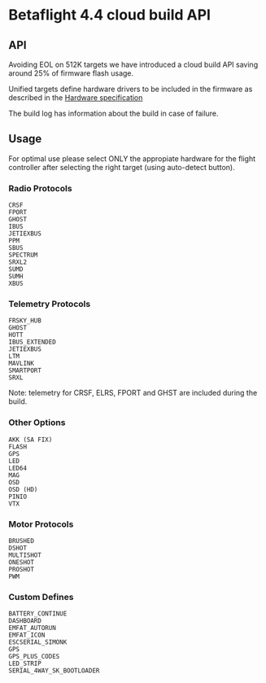# Betaflight 4.4 cloud build API

## API

Avoiding EOL on 512K targets we have introduced a cloud build API saving around 25% of firmware flash usage.

Unified targets define hardware drivers to be included in the firmware as described in the [Hardware specification](../manufacturer/Manufacturer%20Design%20Guidelines.md#42-definitions-for-unified-targets)

The build log has information about the build in case of failure.

## Usage

For optimal use please select ONLY the appropiate hardware for the flight controller after selecting the right target (using auto-detect button).

### Radio Protocols

    CRSF
    FPORT
    GHOST
    IBUS
    JETIEXBUS
    PPM
    SBUS
    SPECTRUM
    SRXL2
    SUMD
    SUMH
    XBUS

### Telemetry Protocols

    FRSKY_HUB
    GHOST
    HOTT
    IBUS_EXTENDED
    JETIEXBUS
    LTM
    MAVLINK
    SMARTPORT
    SRXL

Note: telemetry for CRSF, ELRS, FPORT and GHST are included during the build.

### Other Options

    AKK (SA FIX)
    FLASH
    GPS
    LED
    LED64
    MAG
    OSD
    OSD (HD)
    PINIO
    VTX

### Motor Protocols

    BRUSHED
    DSHOT
    MULTISHOT
    ONESHOT
    PROSHOT
    PWM

### Custom Defines

    BATTERY_CONTINUE
    DASHBOARD
    EMFAT_AUTORUN
    EMFAT_ICON
    ESCSERIAL_SIMONK
    GPS
    GPS_PLUS_CODES
    LED_STRIP
    SERIAL_4WAY_SK_BOOTLOADER
